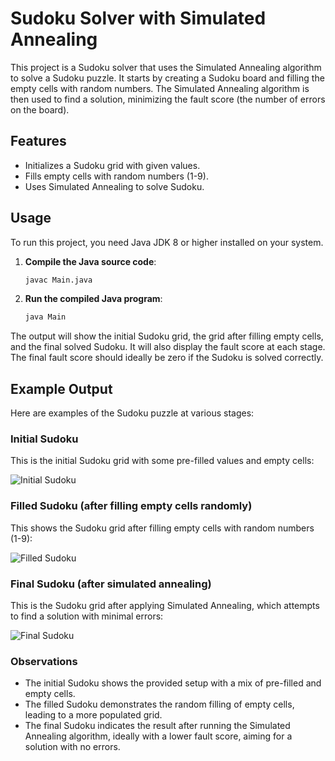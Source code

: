 # Sudoku Solver with Simulated Annealing

This project is a Sudoku solver that uses the Simulated Annealing algorithm to solve a Sudoku puzzle. It starts by creating a Sudoku board and filling the empty cells with random numbers. The Simulated Annealing algorithm is then used to find a solution, minimizing the fault score (the number of errors on the board).

## Features
- Initializes a Sudoku grid with given values.
- Fills empty cells with random numbers (1-9).
- Uses Simulated Annealing to solve Sudoku.

## Usage
To run this project, you need Java JDK 8 or higher installed on your system.

1. **Compile the Java source code**:

   ```bash
   javac Main.java
   ```

2. **Run the compiled Java program**:
   ```bash
   java Main
   ```
   
The output will show the initial Sudoku grid, the grid after filling empty cells, and the final solved Sudoku. It will also display the fault score at each stage. The final fault score should ideally be zero if the Sudoku is solved correctly.

## Example Output

Here are examples of the Sudoku puzzle at various stages:

### Initial Sudoku
This is the initial Sudoku grid with some pre-filled values and empty cells:

![Initial Sudoku](https://github.com/haticeakkus/SudokuSolver/assets/80623945/e48da7d2-9177-4c17-bdb2-5f873dab21c8)


### Filled Sudoku (after filling empty cells randomly)
This shows the Sudoku grid after filling empty cells with random numbers (1-9):


![Filled Sudoku](https://github.com/haticeakkus/SudokuSolver/assets/80623945/8fda8358-5c56-442e-8fb6-2339708dc210)


### Final Sudoku (after simulated annealing)
This is the Sudoku grid after applying Simulated Annealing, which attempts to find a solution with minimal errors:

![Final Sudoku](https://github.com/haticeakkus/SudokuSolver/assets/80623945/97458697-fac7-4ce4-a148-1e7b622a43ab)


### Observations
- The initial Sudoku shows the provided setup with a mix of pre-filled and empty cells.
- The filled Sudoku demonstrates the random filling of empty cells, leading to a more populated grid.
- The final Sudoku indicates the result after running the Simulated Annealing algorithm, ideally with a lower fault score, aiming for a solution with no errors.



